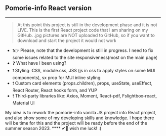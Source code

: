 ## Pomorie-info **React** version
****
> At this point this project is still in the development phase and it is not LIVE. This is the first React project code that I am sharing on my GitHub.
> .jpg pictures are NOT uploaded to GitHub, so if you want to download and start the project it would not work
<ul>
  <li>❗👉 Please, note that the development is still in progress. I need to fix some issues related to the site responsiveness(most on the main page)</li>
  <li>❓ What have I been using?</li>
  <li>❗ Styling:  CSS, module.css, JSS (js in css to apply styles on some MUI components), sx prop for MUI inline styling</li>
  <li>❗ Custom card elements (props.children), props, useState, useEffect, React Router, React hooks form, and YUP</li>
  <li>❗ Third-party libraries like: Axios, Moment, React-pdf, Fslightbox-react, Material UI</li>
</ul>
My idea is to rework the pomorie-info vanilla JS project into React project, and also show some of my developing skills and knowledge.
I hope there will be time for this and the project will be ready before the end of the summer season 2023.
****
✔🎯 wish me luck! :)
